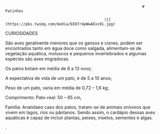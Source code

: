                                                                  # Patinhos

                                                ![](https://pbs.twimg.com/media/EEbTr4pWwAExs9i.jpg)
 
 CURIOSIDADES

 


São aves geralmente menores que os gansos e cisnes, podem ser encontrados tanto em água doce como salgada, alimentam-se de vegetação aquática, moluscos e pequenos invertebrados e algumas espécies são aves migradoras.

Os patos botam em média de 8 a 13 ovos;

A expectativa de vida de um pato, é de 5 a 10 anos;

Peso de um pato, varia em média de 0,72 – 1,6 kg; 

Comprimento: Pato-real: 50 – 65 cm,

Família: Anatidaeo caso dos patos, tratam-se de animais onívoros que vivem em lagos, rios ou pântanos. Sendo assim, o cardápio dessas aves aquáticas é capaz de incluir plantas, peixes, insetos, sementes e algas.






.

















